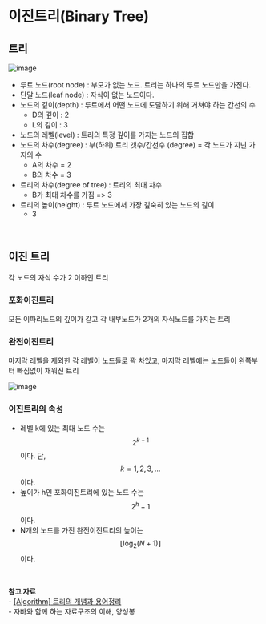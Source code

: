 # 이진트리(Binary Tree)

## 트리
![image](https://github.com/user-attachments/assets/7318d198-bbb3-443f-9beb-8f0bb72c32ca)
- 루트 노드(root node) : 부모가 없는 노드. 트리는 하나의 루트 노드만을 가진다.   
- 단말 노드(leaf node) : 자식이 없는 노드이다.
- 노드의 깊이(depth) : 루트에서 어떤 노드에 도달하기 위해 거쳐야 하는 간선의 수
  - D의 깊이 : 2
  - L의 깊이 : 3
- 노드의 레벨(level) : 트리의 특정 깊이를 가지는 노드의 집합
- 노드의 차수(degree) : 부(하위) 트리 갯수/간선수 (degree) = 각 노드가 지닌 가지의 수
  - A의 차수 = 2
  - B의 차수 = 3
- 트리의 차수(degree of tree) : 트리의 최대 차수
  - B가 최대 차수를 가짐 => 3
- 트리의 높이(height) : 루트 노드에서 가장 깊숙히 있는 노드의 깊이
  - 3

<br />

## 이진 트리
각 노드의 자식 수가 2 이하인 트리

### 포화이진트리
모든 이파리노드의 깊이가 같고 각 내부노드가 2개의 자식노드를 가지는 트리

### 완전이진트리
마지막 레벨을 제외한 각 레벨이 노드들로 꽉 차있고, 마지막 레벨에는 노드들이 왼쪽부터 빠짐없이 채워진 트리

![image](https://github.com/user-attachments/assets/4d837e20-959f-4ec9-9267-270acd57838e)

### 이진트리의 속성
- 레벨 k에 있는 최대 노드 수는 $$2^{k-1}$$이다. 단, $$k = 1, 2, 3, \dots$$이다.
- 높이가 h인 포화이진트리에 있는 노드 수는 $$2^h - 1$$이다.
- N개의 노드를 가진 완전이진트리의 높이는 $$\left\lfloor \log_2(N+1) \right\rfloor$$이다.

<br />

**참고 자료**   
\- <a href="https://jiwondh.github.io/2017/10/15/tree/#2-%EC%9A%A9%EC%96%B4" target="blank">[Algorithm] 트리의 개념과 용어정리</a>   
\- 자바와 함께 하는 자료구조의 이해, 양성봉

